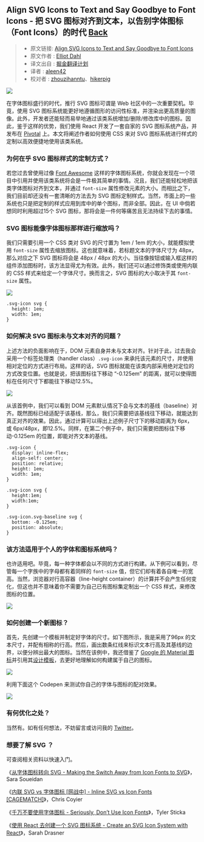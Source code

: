 ## Align SVG Icons to Text and Say Goodbye to Font Icons - 把 SVG 图标对齐到文本，以告别字体图标（Font Icons）的时代 [**Back**](./../translation.md)

> * 原文链接: [Align SVG Icons to Text and Say Goodbye to Font Icons](https://blog.prototypr.io/align-svg-icons-to-text-and-say-goodbye-to-font-icons-d44b3d7b26b4#.9gcnlx2bm)
> * 原文作者 : [Elliot Dahl](https://blog.prototypr.io/@Elliotdahl)
> * 译文出自 : [掘金翻译计划](https://github.com/xitu/gold-miner)
> * 译者 : [aleen42](https://github.com/aleen42)
> * 校对者 : [zhouzihanntu](https://github.com/zhouzihanntu)、[hikerpig](https://github.com/hikerpig)

![](https://cdn-images-1.medium.com/max/1600/1*YJKqXVh1XZcKB9QeyVcKkA.png)

在字体图标盛行的时代，推行 SVG 图标可谓是 Web 社区中的一次重要契机。毕竟，使用 SVG 图标系统能更好地遵循图形的访问性标准，并渲染出更高质量的图像。此外，开发者还能轻而易举地通过该类系统增加/删除/修改库中的图标。因此，鉴于这样的优势，我们使用 React 开发了一套自家的 SVG 图标系统产品，并发布在 [Pivotal](https://pivotal.io/) 上。本文将阐述作者如何使用 CSS 来对 SVG 图标系统进行样式的定制以高效便捷地使用该类系统。

### 为何在乎 SVG 图标样式的定制方式？

若您过去曾使用过像 [Font Awesome](http://fontawesome.io/) 这样的字体图标系统，你就会发现在一个项目中引用并使用该类系统将会是一件极其简单的事情。况且，我们还能轻松地把该类字体图标对齐到文本，并通过 `font-size` 属性修改元素的大小。而相比之下，我们目前却还没有一套清晰的方法去为 SVG 图标定制样式。当然，市面上的一些系统也只是把定制的样式应用到库中的单个图标，而非全部。因此，在 UI 中倘若想同时利用超过15个 SVG 图标，那将会是一件何等痛苦且无法持续下去的事情。

### **SVG 图标能像字体图标那样进行缩放吗？**

我们只需要引用一个 CSS 类对 SVG 的尺寸置为 1em / 1em 的大小，就能模拟使用 `font-size` 属性去缩放图标。这也就意味着，若标题文本的字体尺寸为 48px，那么对应之下 SVG 图标将会是 48px / 48px 的大小。当往像按钮或输入框这样的组件添加图标时，该方法显得尤为有效。此外，我们还可以通过修饰类或使用内联的 CSS 样式来给定一个字体尺寸。换而言之，SVG 图标的大小取决于其 `font-size` 属性。

![](https://cdn-images-1.medium.com/max/1600/1*rrztHq_Ic2NwMp5CkHzYog.png)

    .svg-icon svg {
      height: 1em;
      width: 1em;
    }

### **如何解决 SVG 图标未与文本对齐的问题？**

上述方法的负面影响在于，DOM 元素自身并未与文本对齐。针对于此，过去我会采用一个标签处理类（handler class）`.svg-icon` 来承托该元素的尺寸，并使用相对定位的方式进行布局。这样的话，SVG 图标就能在该类内部采用绝对定位的方式改变位置。也就是说，把该图标往下移动 “-0.125em” 的距离，就可以使得图标在任何尺寸下都能往下移动12.5%。

![](https://cdn-images-1.medium.com/max/1600/1*F49a4lqd8Lw5eFVTnPm4Lg.png)

从该首例中，我们可以看到 DOM 元素默认情况下会与文本的基线（baseline）对齐。既然图标已经适配于该基线，那么，我们只需要把该基线往下移动，就能达到真正对齐的效果。因此，通过计算可以得出上述例子尺寸下的移动距离为 6px，或 6px/48px，即12.5%。同样，在第二个例子中，我们只需要把图标往下移动-0.125em 的位置，即能对齐文本的基线。

    .svg-icon {
      display: inline-flex;
      align-self: center;
      position: relative;
      height: 1em;
      width: 1em;
    }

    .svg-icon svg {
      height:1em;
      width:1em;
    }

    .svg-icon.svg-baseline svg {
      bottom: -0.125em;
      position: absolute;
    }

### 该方法适用于个人的字体和图标系统吗？

也许适用吧。毕竟，每一种字体都会以不同的方式进行构建。从下例可以看到，尽管每一个字族中的字母都有着同样的 `font-size` 值，但它们却有着各自唯一的宽高。当然，浏览器对行高容器（line-height container）的计算并不会产生任何变化，但这也并不意味着你不需要为自己已有图标集定制出一个 CSS 样式，来修改图标的位置。

![](https://cdn-images-1.medium.com/max/1600/1*GSfAY-rib0QAngPUK9LHMA.png)

### 如何创建一个新图标？

首先，先创建一个模板并制定好字体的尺寸。如下图所示，我是采用了96px 的文本尺寸，并配有相称的行高。然后，画出数条红线来标识文本行高及其基线的边界，以便分辨出最大的图标。当然在该例中，我还借鉴了 [Google 的 Material 图标](https://material.io/icons/)并引用其[设计模板](https://material.io/guidelines/style/icons.html#icons-system-icons)，去更好地理解如何构建属于自己的图标。

![](https://cdn-images-1.medium.com/max/2000/1*-fnv9uyDUgahTAozqb9jqg.png)

利用下面这个 Codepen 来测试你自己的字体与图标的配对效果。

[![](http://i1.piimg.com/567571/92bc3cae3455dbc9.jpg)](https://codepen.io/elliotdahl/embed/ygYrvm?amp%3Bdefault-tabs=html%2Cresult&amp%3Bembed-version=2&amp%3Bhost=http%3A%2F%2Fcodepen.io&amp%3Bslug-hash=ygYrvm&height=600&referrer=https%3A%2F%2Fblog.prototypr.io%2Fmedia%2F78db9599a37b1b90530624815c99c973%3FpostId%3Dd44b3d7b26b)

### **有何优化之处？**

当然有。如有任何想法，不妨留言或访问我的 [Twitter](https://twitter.com/Elliotdahl)。

### 想要了解 SVG ？

可查阅相关资料以快速入门。

《[从字体图标转向 SVG - Making the Switch Away from Icon Fonts to SVG](https://sarasoueidan.com/blog/icon-fonts-to-svg/)》，Sara Soueidan

《[内联 SVG vs 字体图标 [网战中] - Inline SVG vs Icon Fonts [CAGEMATCH]](https://css-tricks.com/icon-fonts-vs-svg/)》，Chris Coyier

《[千万不要使用字体图标 - Seriously, Don’t Use Icon Fonts](https://cloudfour.com/thinks/seriously-dont-use-icon-fonts/)》，Tyler Sticka

《[使用 React 去创建一个 SVG 图标系统 - Create an SVG Icon System with React](https://css-tricks.com/creating-svg-icon-system-react/)》，Sarah Drasner
